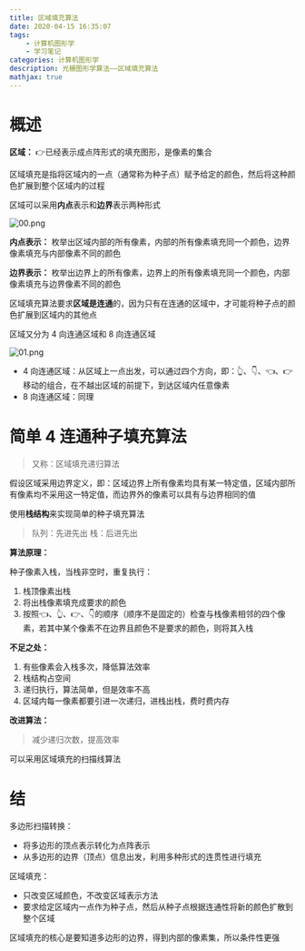 ```yaml
---
title: 区域填充算法
date: 2020-04-15 16:35:07
tags:
    - 计算机图形学
    - 学习笔记
categories: 计算机图形学
description: 光栅图形学算法——区域填充算法
mathjax: true
---
```


# 概述

**区域：** 👉已经表示成点阵形式的填充图形，是像素的集合

区域填充是指将区域内的一点（通常称为种子点）赋予给定的颜色，然后将这种颜色扩展到整个区域内的过程

区域可以采用**内点**表示和**边界**表示两种形式

![00.png](https://cdn.jsdelivr.net/gh/TUFZ/ImgHosting//TUFZ-Img/article/2020/04/20Apr15A/00.png)

**内点表示：** 枚举出区域内部的所有像素，内部的所有像素填充同一个颜色，边界像素填充与内部像素不同的颜色

**边界表示：** 枚举出边界上的所有像素，边界上的所有像素填充同一个颜色，内部像素填充与边界像素不同的颜色

区域填充算法要求**区域是连通**的，因为只有在连通的区域中，才可能将种子点的颜色扩展到区域内的其他点

区域又分为 4 向连通区域和 8 向连通区域

![01.png](https://cdn.jsdelivr.net/gh/TUFZ/ImgHosting//TUFZ-Img/article/2020/04/20Apr15A/01.png)

- 4 向连通区域：从区域上一点出发，可以通过四个方向，即：👆、👇、👈、👉移动的组合，在不越出区域的前提下，到达区域内任意像素
- 8 向连通区域：同理

# 简单 4 连通种子填充算法

> 又称：区域填充递归算法

假设区域采用边界定义，即：区域边界上所有像素均具有某一特定值，区域内部所有像素均不采用这一特定值，而边界外的像素可以具有与边界相同的值

使用**栈结构**来实现简单的种子填充算法

> 队列：先进先出
> 栈：后进先出

**算法原理：**

种子像素入栈，当栈非空时，重复执行：

1. 栈顶像素出栈
2. 将出栈像素填充成要求的颜色
3. 按照👈、👆、👉、👇的顺序（顺序不是固定的）检查与栈像素相邻的四个像素，若其中某个像素不在边界且颜色不是要求的颜色，则将其入栈

**不足之处：**

1. 有些像素会入栈多次，降低算法效率
2. 栈结构占空间
3. 递归执行，算法简单，但是效率不高
4. 区域内每一像素都要引进一次递归，进栈出栈，费时费内存

**改进算法：**

> 减少递归次数，提高效率

可以采用区域填充的扫描线算法

# 结

多边形扫描转换：

- 将多边形的顶点表示转化为点阵表示
- 从多边形的边界（顶点）信息出发，利用多种形式的连贯性进行填充

区域填充：

- 只改变区域颜色，不改变区域表示方法
- 要求给定区域内一点作为种子点，然后从种子点根据连通性将新的颜色扩散到整个区域

区域填充的核心是要知道多边形的边界，得到内部的像素集，所以条件性更强